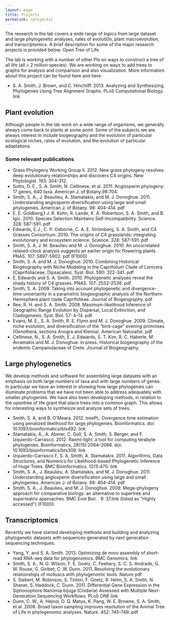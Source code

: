 ```yaml
---
layout: page
title: Projects
permalink: /projects/
---
```


The research in the lab covers a wide range of topics from large dataset and large phylogenetic analyses, rates of evoluti0n, plant macroevolution, and transcriptomics. A brief description for some of the major research projects is provided below.
Open Tree of Life

The lab is working with a number of other PIs on ways to construct a tree of all life (all > 2 million species). We are working on ways to add trees to graphs for analysis and comparison and also visualization. More information about this project can be found here and here.

- S. A. Smith, J. Brown, and C. Hinchliff. 2013. Analyzing and Synthesizing Phylogenies Using Tree Alignment Graphs. PLoS Computational Biology. link

## Plant evolution

Although people in the lab work on a wide range of organisms, we generally always come back to plants at some point.  Some of the subjects we are always interest in include biogeography and the evolution of particular ecological niches, rates of evolution, and the evolution of particular adaptations.

### Some relevant publications

- Grass Phylogeny Working Group II. 2012. New grass phylogeny resolves deep evolutionary relationships and discovers C4 origins. New Phytologist. 193: 304-312.
- Soltis, D. E., S. A. Smith, N. Cellinese, et al. 2011. Angiosperm phylogeny: 17 genes, 640 taxa. American J. of Botany.98:704.
- Smith, S. A., J. Beaulieu, A. Stamatakis, and M. J. Donoghue. 2011. Understanding angiosperm diversification using large and small phylogenies. American J. of Botany. 98: 404-414. pdf
- E. E. Goldberg,1 J. R. Kohn, R. Lande, K. A. Robertson, S. A. Smith, and B. Igic. 2010. Species Selection Maintains Self-Incompatibility. Science. 328: 587-591. pdf
- Edwards, E.J., C. P. Osborne, C. A. E. Strömberg, S. A. Smith, and C4 Grasses Consortium. 2010. The origins of C4 grasslands: integrating evolutionary and ecosystem science. Science. 328: 587-591. pdf
- Smith, S. A, J. M. Beaulieu and M. J. Donoghue. 2010. An uncorrelated relaxed-clock analysis suggests an earlier origin for flowering plants. PNAS. 107: 5897-5902. pdf (F1000)
- Smith, S. A. and M. J. Donoghue. 2010. Combining Historical Biogeography with Niche Modeling in the Caprifolium Clade of Lonicera (Caprifoliaceae, Dipsacales). Syst. Biol. 590: 322-341. pdf
- E. Edwards and S. A. Smith. 2010. Phylogenetic analyses reveal the shady history of C4 grasses. PNAS. 107: 2532-2538. pdf
- Smith, S. A. 2009. Taking into account phylogenetic and divergence-time uncertainty in a parametric biogeographic analysis of the Northern Hemisphere plant clade Caprifolieae. Journal of Biogeography. pdf
- Ree, R. H. and S. A. Smith. 2008. Maximum-likelihood Inference of Geographic Range Evolution by Dispersal, Local Extinction, and Cladogenesis. Syst. Biol. 57: 4-14. pdf
- Evans, M. E., S. A. Smith, R. E. Flynn and M. J. Donoghue. 2009. Climate, niche evolution, and diversification of the “bird-cage” evening primroses (Oenothera, sections Anogra and Kleinia). American Naturalist. pdf
- Cellinese, N., S. A. Smith, E. J. Edwards, S. T. Kim, R. C. Haberle, M. Avramakis and M. J. Donoghue. in press. Historical biogeography of the endemic Campanulaceae of Crete. Journal of Biogeography.

## Large phylogenetics

We develop methods and software for assembling large datasets with an emphasis on both large numbers of taxa and with large numbers of genes. In particular we have an interest in showing how large phylogenies can illuminate problems that we have not been able to address adequately with smaller phylogenies. We have also been developing methods, in relation to the opentree of life grant that place trees into a common graph. This allows for interesting ways to synthesize and analyze sets of trees.

- Smith, S. A. and B. O'Meara. 2012. treePL: Divergence time estimation using penalized likelihood for large phylogenies. Bioinformatics. doi: 10.1093/bioinformatics/bts492. link
- Stamatakis, A., A. Aberer, C. Goll, S. A. Smith, S. Berger, and F. Izquierdo-Carrasco. 2012. Raxml-light: a tool for computing terabyte phylogenies. Bioinformatics, 28(15):2064–2066. doi: 10.1093/bioinformatics/bts309. link
- Izquierdo-Carrasco F, S. A. Smith, A. Stamatakis. 2011. Algorithms, Data Structures, and Numerics for Likelihood-based Phylogenetic Inference of Huge Trees. BMC Bioinformatics. 12(1):470. link
- Smith, S. A., J. Beaulieu, A. Stamatakis, and M. J. Donoghue. 2011. Understanding angiosperm diversification using large and small phylogenies. American J. of Botany. 98: 404-414. pdf
- Smith, S. A., J. Beaulieu, and M. J. Donoghue. 2009.  Mega-phylogeny approach for comparative biology: an alternative to supertree and supermatrix approaches. BMC Evol Biol. . 9: 37.link (listed as "Highly accessed") (F1000)

## Transcriptomics

Recently we have started developing methods and building and analyzing phylogenetic datasets with sequences generated by next generation sequencing techniques.

- Yang, Y. and S. A. Smith. 2013. Optimizing de novo assembly of short-read RNA-seq data for phylogenomics. BMC Genomics. link
- Smith, S. A., N. G. Wilson, F. E. Goetz, C. Feehery, S. C. S. Andrade, G. W. Rouse, G. Giribet, C. W. Dunn. 2011. Resolving the evolutionary relationships of molluscs with phylogenomic tools. Nature pdf
- S. Siebert, M. Robinson, S. Tintori, F. Goetz, R. Helm, S. A. Smith, N. Shaner, S. Haddock, C. Dunn. 2011. Differential Gene Expression in the Siphonophore Nanomia bijuga (Cnidaria) Assessed with Multiple Next-Generation Sequencing Workflows. PLoS ONE link
- Dunn, C. W., A. Hejnol, D. Q. Matus, K. Pang, W. E. Browne, S. A. Smith, et al. 2008. Broad taxon sampling improves resolution of the Animal Tree of Life in phylogenomic analyses. Nature. 452: 745-749. pdf
